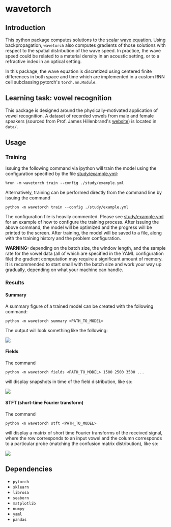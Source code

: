 # wavetorch

## Introduction

This python package computes solutions to the [scalar wave equation](https://en.wikipedia.org/wiki/Wave_equation). Using backpropagation, `wavetorch` also computes gradients of those solutions with respect to the spatial distribution of the wave speed. In practice, the wave speed could be related to a material density in an acoustic setting, or to a refractive index in an optical setting. 

In this package, the wave equation is discretized using centered finite differences in both space and time which are implemented in a custom RNN cell subclassing pytorch's `torch.nn.Module`.

## Learning task: vowel recognition

This package is designed around the physically-motivated application of vowel recognition. A dataset of recorded vowels from male and female speakers (sourced from Prof. James Hillenbrand's [website](https://homepages.wmich.edu/~hillenbr/voweldata.html)) is located in `data/`.

## Usage

### Training

Issuing the following command via ipython will train the model using the configuration specified by the file [study/example.yml](study/example.yml):
```
%run -m wavetorch train --config ./study/example.yml
```
Alternatively, training can be performed directly from the command line by issuing the command
```
python -m wavetorch train --config ./study/example.yml
```

The configuration file is heavily commented. Please see [study/example.yml](study/example.yml) for an example of how to configure the training process. After issuing the above command, the model will be optimized and the progress will be printed to the screen. After training, the model will be saved to a file, along with the training history and the problem configuration.

**WARNING:** depending on the batch size, the window length, and the sample rate for the vowel data (all of which are specified in the YAML configuration file) the gradient computation may require a significant amount of memory. It is recommended to start small with the batch size and work your way up gradually, depending on what your machine can handle.

### Results

#### Summary

A summary figure of a trained model can be created with the following command:
```
python -m wavetorch summary <PATH_TO_MODEL>
```

The output will look something like the following:

![](../master/img/summary.png)

#### Fields

The command
```
python -m wavetorch fields <PATH_TO_MODEL> 1500 2500 3500 ...
```
will display snapshots in time of the field distribution, like so:

![](../master/img/fields.png)

#### STFT (short-time Fourier transform)

The command
```
python -m wavetorch stft <PATH_TO_MODEL>
```
will display a matrix of short time Fourier transforms of the received signal, where the row corresponds to an input vowel and the column corresponds to a particular probe (matching the confusion matrix distribution), like so:

![](../master/img/stft.png)

## Dependencies

* `pytorch`
* `sklearn`
* `librosa`
* `seaborn`
* `matplotlib`
* `numpy`
* `yaml`
* `pandas`
